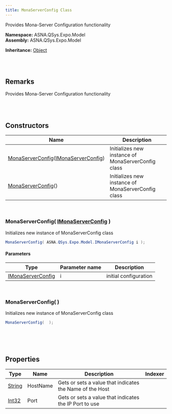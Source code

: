 ```yaml
---
title: MonaServerConfig Class
---
```


Provides Mona-Server Configuration functionality

**Namespace:** ASNA.QSys.Expo.Model <br/>
**Assembly:** ASNA.QSys.Expo.Model

**Inheritance:** [Object](https://docs.microsoft.com/en-us/dotnet/api/system.object)

<br>
<br>

## Remarks

Provides Mona-Server Configuration functionality

[//]: # ($$TODO: Complete the Remarks section.)

<br>
<br>

## Constructors

| Name |  Description 
| --- | --- 
| [MonaServerConfig](#monaserverconfigimonaserverconfig)([IMonaServerConfig](/reference/asna-qsys-expo/expo-model/i-mona-server-config.html)) | Initializes new instance of MonaServerConfig class 
| [MonaServerConfig](#monaserverconfig)() | Initializes new instance of MonaServerConfig class 

<br>

### MonaServerConfig( [IMonaServerConfig](/reference/asna-qsys-expo/expo-model/i-mona-server-config.html) )

Initializes new instance of MonaServerConfig class

```cs
MonaServerConfig( ASNA.QSys.Expo.Model.IMonaServerConfig i );
```

#### Parameters

| Type | Parameter name | Description
| --- | --- | ---
| [IMonaServerConfig](/reference/asna-qsys-expo/expo-model/i-mona-server-config.html) | i | initial configuration 

<br>

### MonaServerConfig(  )

Initializes new instance of MonaServerConfig class

```cs
MonaServerConfig(  );
```


<br>


<br>
<br>

## Properties

| Type | Name | Description | Indexer
| --- | --- | --- | --- 
| [String](https://docs.microsoft.com/en-us/dotnet/api/system.string) | HostName | Gets or sets a value that indicates the Name of the Host | 
| [Int32](https://docs.microsoft.com/en-us/dotnet/api/system.int32) | Port | Gets or sets a value that indicates the IP Port to use | 

<br>
<br>

